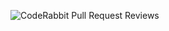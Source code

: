 ![CodeRabbit Pull Request Reviews](https://img.shields.io/coderabbit/prs/github/OmSonone/Project-Chasm?utm_source=oss&utm_medium=github&utm_campaign=OmSonone%2FProject-Chasm&labelColor=171717&color=FF570A&link=https%3A%2F%2Fcoderabbit.ai&label=CodeRabbit+Reviews)
